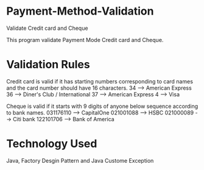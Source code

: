 # Payment-Method-Validation
Validate Credit card and Cheque

This program validate Payment Mode Credit card and Cheque.

# Validation Rules

Credit card is valid if it has starting numbers corresponding to card names and the card number should have 16 characters.
34 --> American Express
36 --> Diner's Club / International
37 --> American Express
4  --> Visa

Cheque is valid if it starts with 9 digits of anyone below sequence according to bank names.
031176110 --> CapitalOne
021001088 --> HSBC
021000089 --> Citi bank
122101706 --> Bank of America

# Technology Used 
Java, Factory Desgin Pattern and Java Custome Exception
